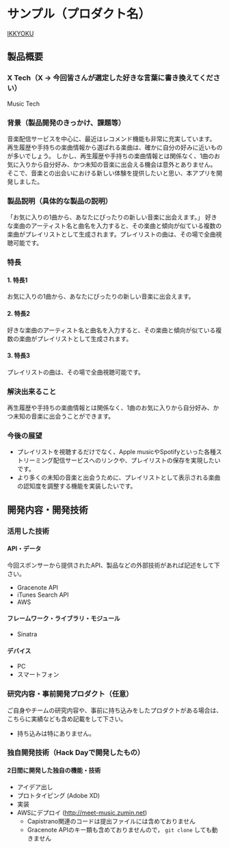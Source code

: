 # サンプル（プロダクト名）
[IKKYOKU](http://meet-music.zumin.net)

<!--[![Product Name](https://raw.github.com/GabLeRoux/WebMole/master/ressources/WebMole_Youtube_Video.png)](https://www.youtube.com/channel/UC4PtjOfZTbVp9DwtJv82Lzg)!-->

## 製品概要
### X Tech（X → 今回皆さんが選定した好きな言葉に書き換えてください）
Music Tech

### 背景（製品開発のきっかけ、課題等）
音楽配信サービスを中心に、最近はレコメンド機能も非常に充実しています。
再生履歴や手持ちの楽曲情報から選ばれる楽曲は、確かに自分の好みに近いものが多いでしょう。
しかし、再生履歴や手持ちの楽曲情報とは関係なく、1曲のお気に入りから自分好み、かつ未知の音楽に出会える機会は意外とありません。
そこで、音楽との出会いにおける新しい体験を提供したいと思い、本アプリを開発しました。

### 製品説明（具体的な製品の説明）
「お気に入りの1曲から、あなたにぴったりの新しい音楽に出会えます。」
好きな楽曲のアーティスト名と曲名を入力すると、その楽曲と傾向が似ている複数の楽曲がプレイリストとして生成されます。プレイリストの曲は、その場で全曲視聴可能です。

### 特長
#### 1. 特長1
お気に入りの1曲から、あなたにぴったりの新しい音楽に出会えます。

#### 2. 特長2
好きな楽曲のアーティスト名と曲名を入力すると、その楽曲と傾向が似ている複数の楽曲がプレイリストとして生成されます。

#### 3. 特長3
プレイリストの曲は、その場で全曲視聴可能です。

### 解決出来ること
再生履歴や手持ちの楽曲情報とは関係なく、1曲のお気に入りから自分好み、かつ未知の音楽に出会うことができます。

### 今後の展望
* プレイリストを視聴するだけでなく、Apple musicやSpotifyといった各種ストリーミング配信サービスへのリンクや、プレイリストの保存を実現したいです。
* より多くの未知の音楽と出会うために、プレイリストとして表示される楽曲の認知度を調整する機能を実装したいです。

## 開発内容・開発技術
### 活用した技術
#### API・データ
今回スポンサーから提供されたAPI、製品などの外部技術があれば記述をして下さい。

* Gracenote API
* iTunes Search API
* AWS

#### フレームワーク・ライブラリ・モジュール
* Sinatra

#### デバイス
* PC
* スマートフォン

### 研究内容・事前開発プロダクト（任意）
ご自身やチームの研究内容や、事前に持ち込みをしたプロダクトがある場合は、こちらに実績なども含め記載をして下さい。

* 持ち込みは特にありません。

### 独自開発技術（Hack Dayで開発したもの）
#### 2日間に開発した独自の機能・技術

* アイデア出し
* プロトタイピング (Adobe XD)
* 実装
* AWSにデプロイ (http://meet-music.zumin.net)
  * Capistrano関連のコードは提出ファイルには含めておりません
  * Gracenote APIのキー類も含めておりませんので， `git clone` しても動きません
